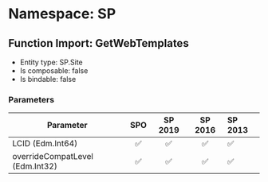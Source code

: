 # Namespace: SP

## Function Import: GetWebTemplates

- Entity type: SP.Site
- Is composable: false
- Is bindable: false

### Parameters

Parameter | SPO | SP 2019 | SP 2016 | SP 2013
----------|:---:|:-------:|:-------:|:-------
LCID (Edm.Int64) | ✅ | ✅ | ✅ | ✅
overrideCompatLevel (Edm.Int32) | ✅ | ✅ | ✅ | ✅